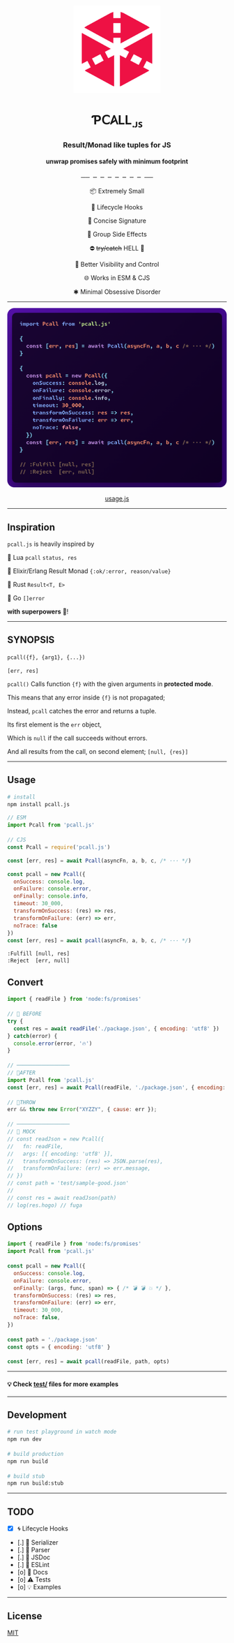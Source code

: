 <div align="center">
  <img alt="logo-of-pcall" src="https://raw.githubusercontent.com/metaory/pcall.js/master/.github/assets/icon.png" width="200px">
  <h1>Ƥ𝖢𐤠LL<sub>.ᴊꜱ</sub></h1>
  <h3>Result/Monad like tuples for JS</h3>
  <h4>unwrap promises safely with minimum footprint</h4>
    ── ╶╴╶╴╶╴╶╴╶╴╶╴╶╴ ──
  <br>
  <p>📦 Extremely Small</p>
  <p>🧬 Lifecycle Hooks</p>
  <p>🎯 Concise Signature</p>
  <p>💠 Group Side Effects</p>
  <p>⛔ <s>try/catch</s> HELL 👹</p>
  <p>🌟 Better Visibility and Control</p>
  <p>🌐 Works in ESM & CJS</p>
  <p>✱ Minimal Obsessive Disorder</p>
</div>

---

<div align="center">
  <img alt="pcall_usage" src="https://raw.githubusercontent.com/metaory/pcall.js/master/.github/assets/usage.png">
  <p><a href="https://github.com/metaory/pcall.js/blob/master/.github/assets/usage.js">usage.js</a></p>
</div>

---

Inspiration
-----------
 `pcall.js` is heavily inspired by

🔹 Lua `pcall` `status, res`

🔹 Elixir/Erlang Result Monad `{:ok/:error, reason/value}`

🔹 Rust `Result<T, E>`

🔹 Go `[]error`

**with superpowers** 🦄!

---

SYNOPSIS
--------
`pcall({f}, {arg1}, {...})`

`[err, res]`


`pcall()` Calls function `{f}` with the given arguments in **protected mode**.

This means that any error inside `{f}` is not propagated;

Instead, `pcall` catches the error and returns a tuple.

Its first element is the `err` object,

Which is `null` if the call succeeds without errors.

And all results from the call, on second element; `[null, {res}]`


---

Usage
-----
```sh
# install
npm install pcall.js
```
```js
// ESM
import Pcall from 'pcall.js'

// CJS
const Pcall = require('pcall.js')
```

```js
const [err, res] = await Pcall(asyncFn, a, b, c, /* ··· */)
```

```js
const pcall = new Pcall({
  onSuccess: console.log,
  onFailure: console.error,
  onFinally: console.info,
  timeout: 30_000,
  transformOnSuccess: (res) => res,
  transformOnFailure: (err) => err,
  noTrace: false
})
const [err, res] = await pcall(asyncFn, a, b, c, /* ··· */)
```

	:Fulfill [null, res]
	:Reject  [err, null]

Convert
-------
```js
import { readFile } from 'node:fs/promises'

// 🔻 BEFORE
try {
  const res = await readFile('./package.json', { encoding: 'utf8' })
} catch(error) {
  console.error(error, '🔥')
}

// ─────────────────
// 🔹AFTER
import Pcall from 'pcall.js'
const [err, res] = await Pcall(readFile, './package.json', { encoding: 'utf8' })

// 🔸THROW
err && throw new Error("XYZZY", { cause: err });

// ─────────────────
// 🔸 MOCK
// const readJson = new Pcall({
//   fn: readFile,
//   args: [{ encoding: 'utf8' }],
//   transformOnSuccess: (res) => JSON.parse(res),
//   transformOnFailure: (err) => err.message,
// })
// const path = 'test/sample-good.json'
//
// const res = await readJson(path)
// log(res.hogo) // fuga
```

Options
-------
```js
import { readFile } from 'node:fs/promises'
import Pcall from 'pcall.js'

const pcall = new Pcall({
  onSuccess: console.log,
  onFailure: console.error,
  onFinally: (args, func, span) => { /* 💣 💣 💥 */ },
  transformOnSuccess: (res) => res,
  transformOnFailure: (err) => err,
  timeout: 30_000,
  noTrace: false,
})

const path = './package.json'
const opts = { encoding: 'utf8' }

const [err, res] = await pcall(readFile, path, opts)
```

---

#### 💡 Check [test/](test/) files for more examples

---

Development
-----------

```bash
# run test playground in watch mode
npm run dev

# build production
npm run build

# build stub
npm run build:stub
```

---

TODO
----
- [x] 🌀 Lifecycle Hooks
- [.] 🔌 Serializer
- [.] 🧬 Parser
- [.] 📜 JSDoc
- [.] 🔧 ESLint
- [o] 📖 Docs
- [o] ⚠️  Tests
- [o] 💡 Examples

---

License
-------
[MIT](LICENSE)
